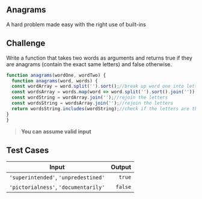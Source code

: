 Anagrams
---

A hard problem made easy with the right use of built-ins

## Challenge

Write a function that takes two words as arguments and returns true if they are anagrams (contain the exact same letters) and false otherwise.

```js
function anagrams(wordOne, wordTwo) {
  function anagrams(word, words) {
  const wordArray = word.split('').sort();//break up word one into letters, then sort the letters alphabetically
  const wordsArray = words.map(word => word.split('').sort().join(''));//break up word two into letters, then sort the letters alphabetically
  const wordString = wordArray.join('');//rejoin the letters
  const wordsString = wordsArray.join('');//rejoin the letters
  return wordsString.includes(wordString);//check if the letters are the same, if true return true, if false return false
}
}
```

> **You can assume valid input**

## Test Cases

Input | Output 
---|---:
`'superintended'`, `'unpredestined'` | `true` 
`'pictorialness'`, `'documentarily'` | `false` 
